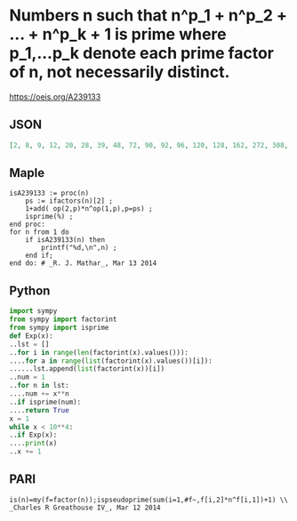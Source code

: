 # Numbers n such that n^p\_1 \+ n^p\_2 \+ \.\.\. \+ n^p\_k \+ 1 is prime where p\_1,\.\.\.p\_k denote each prime factor of n, not necessarily distinct\.
https://oeis.org/A239133
## JSON
```JSON
[2, 8, 9, 12, 20, 28, 39, 48, 72, 90, 92, 96, 120, 128, 162, 272, 308, 340, 408, 472, 486, 510, 572, 690, 810, 912, 936, 972, 1107, 1224, 1312, 1444, 1632, 1734, 1870, 1890, 2002, 2106, 2432, 2592, 2912, 2916, 3004, 3068, 3768, 3834, 4256, 4394, 4557, 4725]
```
## Maple
```Maple
isA239133 := proc(n)
    ps := ifactors(n)[2] ;
    1+add( op(2,p)*n^op(1,p),p=ps) ;
    isprime(%) ;
end proc:
for n from 1 do
    if isA239133(n) then
        printf("%d,\n",n) ;
    end if;
end do: # _R. J. Mathar_, Mar 13 2014
```
## Python
```Python
import sympy
from sympy import factorint
from sympy import isprime
def Exp(x):
..lst = []
..for i in range(len(factorint(x).values())):
....for a in range(list(factorint(x).values())[i]):
......lst.append(list(factorint(x))[i])
..num = 1
..for n in lst:
....num += x**n
..if isprime(num):
....return True
x = 1
while x < 10**4:
..if Exp(x):
....print(x)
..x += 1
```
## PARI
```PARI
is(n)=my(f=factor(n));ispseudoprime(sum(i=1,#f~,f[i,2]*n^f[i,1])+1) \\ _Charles R Greathouse IV_, Mar 12 2014
```

